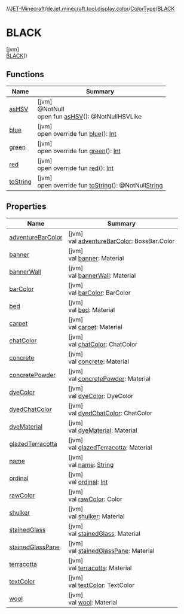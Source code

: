 //[JET-Minecraft](../../../../index.md)/[de.jet.minecraft.tool.display.color](../../index.md)/[ColorType](../index.md)/[BLACK](index.md)

# BLACK

[jvm]\
[BLACK](index.md)()

## Functions

| Name | Summary |
|---|---|
| [asHSV](../-w-h-i-t-e/index.md#-265284233%2FFunctions%2F-726029290) | [jvm]<br>@NotNull<br>open fun [asHSV](../-w-h-i-t-e/index.md#-265284233%2FFunctions%2F-726029290)(): @NotNullHSVLike |
| [blue](../blue.md) | [jvm]<br>open override fun [blue](../blue.md)(): [Int](https://kotlinlang.org/api/latest/jvm/stdlib/kotlin/-int/index.html) |
| [green](../green.md) | [jvm]<br>open override fun [green](../green.md)(): [Int](https://kotlinlang.org/api/latest/jvm/stdlib/kotlin/-int/index.html) |
| [red](../red.md) | [jvm]<br>open override fun [red](../red.md)(): [Int](https://kotlinlang.org/api/latest/jvm/stdlib/kotlin/-int/index.html) |
| [toString](../to-string.md) | [jvm]<br>open override fun [toString](../to-string.md)(): @NotNull[String](https://kotlinlang.org/api/latest/jvm/stdlib/kotlin/-string/index.html) |

## Properties

| Name | Summary |
|---|---|
| [adventureBarColor](../adventure-bar-color.md) | [jvm]<br>val [adventureBarColor](../adventure-bar-color.md): BossBar.Color |
| [banner](../banner.md) | [jvm]<br>val [banner](../banner.md): Material |
| [bannerWall](../banner-wall.md) | [jvm]<br>val [bannerWall](../banner-wall.md): Material |
| [barColor](../bar-color.md) | [jvm]<br>val [barColor](../bar-color.md): BarColor |
| [bed](../bed.md) | [jvm]<br>val [bed](../bed.md): Material |
| [carpet](../carpet.md) | [jvm]<br>val [carpet](../carpet.md): Material |
| [chatColor](../chat-color.md) | [jvm]<br>val [chatColor](../chat-color.md): ChatColor |
| [concrete](../concrete.md) | [jvm]<br>val [concrete](../concrete.md): Material |
| [concretePowder](../concrete-powder.md) | [jvm]<br>val [concretePowder](../concrete-powder.md): Material |
| [dyeColor](../dye-color.md) | [jvm]<br>val [dyeColor](../dye-color.md): DyeColor |
| [dyedChatColor](../dyed-chat-color.md) | [jvm]<br>val [dyedChatColor](../dyed-chat-color.md): ChatColor |
| [dyeMaterial](../dye-material.md) | [jvm]<br>val [dyeMaterial](../dye-material.md): Material |
| [glazedTerracotta](../glazed-terracotta.md) | [jvm]<br>val [glazedTerracotta](../glazed-terracotta.md): Material |
| [name](../../../de.jet.minecraft.tool.input/-keyboard/-type/-a-n-y/index.md#-372974862%2FProperties%2F-726029290) | [jvm]<br>val [name](../../../de.jet.minecraft.tool.input/-keyboard/-type/-a-n-y/index.md#-372974862%2FProperties%2F-726029290): [String](https://kotlinlang.org/api/latest/jvm/stdlib/kotlin/-string/index.html) |
| [ordinal](../../../de.jet.minecraft.tool.input/-keyboard/-type/-a-n-y/index.md#-739389684%2FProperties%2F-726029290) | [jvm]<br>val [ordinal](../../../de.jet.minecraft.tool.input/-keyboard/-type/-a-n-y/index.md#-739389684%2FProperties%2F-726029290): [Int](https://kotlinlang.org/api/latest/jvm/stdlib/kotlin/-int/index.html) |
| [rawColor](../raw-color.md) | [jvm]<br>val [rawColor](../raw-color.md): Color |
| [shulker](../shulker.md) | [jvm]<br>val [shulker](../shulker.md): Material |
| [stainedGlass](../stained-glass.md) | [jvm]<br>val [stainedGlass](../stained-glass.md): Material |
| [stainedGlassPane](../stained-glass-pane.md) | [jvm]<br>val [stainedGlassPane](../stained-glass-pane.md): Material |
| [terracotta](../terracotta.md) | [jvm]<br>val [terracotta](../terracotta.md): Material |
| [textColor](../text-color.md) | [jvm]<br>val [textColor](../text-color.md): TextColor |
| [wool](../wool.md) | [jvm]<br>val [wool](../wool.md): Material |
